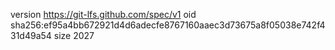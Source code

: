 version https://git-lfs.github.com/spec/v1
oid sha256:ef95a4bb672921d4d6adecfe8767160aaec3d73675a8f05038e742f431d49a54
size 2027

